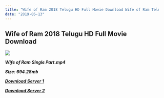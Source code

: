```yaml
---
title: "Wife of Ram 2018 Telugu HD Full Movie Download Wife of Ram Telugu HD Movie Download"
date: "2019-05-13"
---
```


## Wife of Ram 2018 Telugu HD Full Movie Download 

![](https://images.moviebuff.com/2a9a2bdf-c524-4b1e-a61b-19ab165ddac9?w=1000)

**_Wife of Ram Single Part.mp4_**

**_Size: 694.28mb_**

**_[Download Server 1](https://openload.co/f/f3JLbb5Zq8M)_**

**_[Download Server 2](https://openload.co/f/f3JLbb5Zq8M)_**
